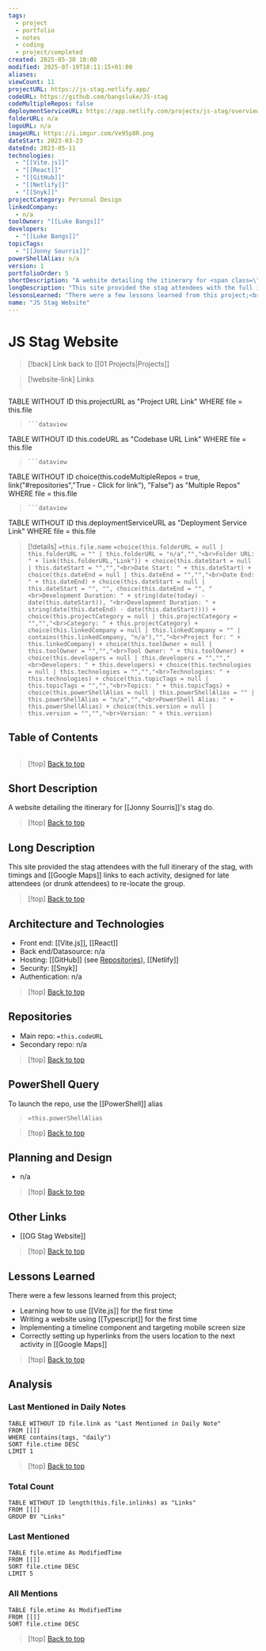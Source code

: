 ```yaml
---
tags:
  - project
  - portfolio
  - notes
  - coding
  - project/completed
created: 2025-05-30 10:00
modified: 2025-07-19T10:11:15+01:00
aliases: 
viewCount: 11
projectURL: https://js-stag.netlify.app/
codeURL: https://github.com/bangsluke/JS-stag
codeMultipleRepos: false
deploymentServiceURL: https://app.netlify.com/projects/js-stag/overview
folderURL: n/a
logoURL: n/a
imageURL: https://i.imgur.com/Ve95p8R.png
dateStart: 2023-03-23
dateEnd: 2023-05-11
technologies:
  - "[[Vite.js]]"
  - "[[React]]"
  - "[[GitHub]]"
  - "[[Netlify]]"
  - "[[Snyk]]"
projectCategory: Personal Design
linkedCompany:
  - n/a
toolOwner: "[[Luke Bangs]]"
developers:
  - "[[Luke Bangs]]"
topicTags:
  - "[[Jonny Sourris]]"
powerShellAlias: n/a
version: 1
portfolioOrder: 5
shortDescription: "A website detailing the itinerary for <span class=\"theme-link\">Jonny Sourris</span>'s stag do."
longDescription: "This site provided the stag attendees with the full itinerary of the stag, with timings and <span class=\"theme-link\">Google Maps</span> links to each activity, designed for late attendees (or drunk attendees) to re-locate the group."
lessonsLearned: "There were a few lessons learned from this project;<br>- Learning how to use <span class=\"theme-link\">Vite.js</span> for the first time<br>- Writing a website using <span class=\"theme-link\">Typescript</span> for the first time<br>- Implementing a timeline component and targeting mobile screen size<br>- Correctly setting up hyperlinks from the users location to the next activity in <span class=\"theme-link\">Google Maps</span>"
name: "JS Stag Website"
---
```

# JS Stag Website

> [!back] Link back to [[01 Projects|Projects]]

>[!website-link] Links
> ```dataview
TABLE WITHOUT ID this.projectURL as "Project URL Link"
WHERE file = this.file
>```
>```dataview
TABLE WITHOUT ID this.codeURL as "Codebase URL Link"
WHERE file = this.file
>```
>```dataview
TABLE WITHOUT ID choice(this.codeMultipleRepos = true, link("#repositories","True - Click for link"), "False") as "Multiple Repos"
WHERE file = this.file
>```
>```dataview
TABLE WITHOUT ID this.deploymentServiceURL as "Deployment Service Link"
WHERE file = this.file

>[!details]  `=this.file.name`
>`=choice(this.folderURL = null | this.folderURL = "" | this.folderURL = "n/a","","<br>Folder URL: " + link(this.folderURL,"Link")) + choice(this.dateStart = null | this.dateStart = "","","<br>Date Start: " + this.dateStart) + choice(this.dateEnd = null | this.dateEnd = "","","<br>Date End: " + this.dateEnd) + choice(this.dateStart = null | this.dateStart = "", "", choice(this.dateEnd = "", "<br>Development Duration: " + string(date(today) - date(this.dateStart)), "<br>Development Duration: " + string(date(this.dateEnd) - date(this.dateStart)))) + choice(this.projectCategory = null | this.projectCategory = "","","<br>Category: " + this.projectCategory) + choice(this.linkedCompany = null | this.linkedCompany = "" | contains(this.linkedCompany, "n/a"),"","<br>Project for: " + this.linkedCompany) + choice(this.toolOwner = null | this.toolOwner = "","","<br>Tool Owner: " + this.toolOwner) + choice(this.developers = null | this.developers = "","","<br>Developers: " + this.developers) + choice(this.technologies = null | this.technologies = "","","<br>Technologies: " + this.technologies) + choice(this.topicTags = null | this.topicTags = "","","<br>Topics: " + this.topicTags) + choice(this.powerShellAlias = null | this.powerShellAlias = "" | this.powerShellAlias = "n/a","","<br>PowerShell Alias: " + this.powerShellAlias) + choice(this.version = null | this.version = "","","<br>Version: " + this.version)`

## Table of Contents

```table-of-contents
```

>[!top] [Back to top](#Table%20of%20Contents)

## Short Description

A website detailing the itinerary for [[Jonny Sourris]]'s stag do.

>[!top] [Back to top](#Table%20of%20Contents)

## Long Description

This site provided the stag attendees with the full itinerary of the stag, with timings and [[Google Maps]] links to each activity, designed for late attendees (or drunk attendees) to re-locate the group.

>[!top] [Back to top](#Table%20of%20Contents)

## Architecture and Technologies

- Front end: [[Vite.js]], [[React]]
- Back end/Datasource: n/a
- Hosting: [[GitHub]] (see [Repositories](#repositories)), [[Netlify]]
- Security: [[Snyk]]
- Authentication: n/a

>[!top] [Back to top](#Table%20of%20Contents)

## Repositories

- Main repo: `=this.codeURL`
- Secondary repo: n/a

>[!top] [Back to top](#Table%20of%20Contents)

## PowerShell Query

To launch the repo, use the [[PowerShell]] alias 

> `=this.powerShellAlias`

>[!top] [Back to top](#Table%20of%20Contents)

## Planning and Design

- n/a

>[!top] [Back to top](#Table%20of%20Contents)

## Other Links

- [[OG Stag Website]]

>[!top] [Back to top](#Table%20of%20Contents)

## Lessons Learned

There were a few lessons learned from this project;
- Learning how to use [[Vite.js]] for the first time
- Writing a website using [[Typescript]] for the first time
- Implementing a timeline component and targeting mobile screen size
- Correctly setting up hyperlinks from the users location to the next activity in [[Google Maps]]

>[!top] [Back to top](#Table%20of%20Contents)

## Analysis

### Last Mentioned in Daily Notes

```dataview
TABLE WITHOUT ID file.link as "Last Mentioned in Daily Note"
FROM [[]]
WHERE contains(tags, "daily")
SORT file.ctime DESC
LIMIT 1
```

>[!top] [Back to top](#Table%20of%20Contents)

### Total Count

```dataview
TABLE WITHOUT ID length(this.file.inlinks) as "Links"
FROM [[]]
GROUP BY "Links"
```

### Last Mentioned

```dataview
TABLE file.mtime As ModifiedTime
FROM [[]]
SORT file.ctime DESC
LIMIT 5
```

### All Mentions

```dataview
TABLE file.mtime As ModifiedTime
FROM [[]]
SORT file.ctime DESC
```

>[!top] [Back to top](#Table%20of%20Contents)